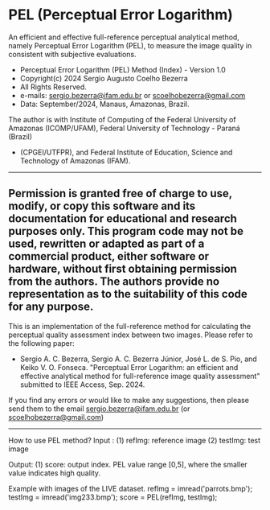 # PEL (Perceptual Error Logarithm)
An efficient and effective full-reference perceptual analytical method, namely Perceptual Error Logarithm (PEL), to measure the image quality in consistent with subjective evaluations.

- Perceptual Error Logarithm (PEL) Method (Index) - Version 1.0 
- Copyright(c) 2024 Sergio Augusto Coelho Bezerra
- All Rights Reserved.
- e-mails: sergio.bezerra@ifam.edu.br or scoelhobezerra@gmail.com
- Data: September/2024, Manaus, Amazonas, Brazil.

The author is with Institute of Computing of the Federal University of
Amazonas (ICOMP/UFAM), Federal University of Technology - Paraná (Brazil)
- (CPGEI/UTFPR), and Federal Institute of Education, Science and
Technology of Amazonas (IFAM).

----------------------------------------------------------------------

Permission is granted free of charge to use, modify, or copy this software and its documentation for educational and research purposes only. This program code may not be used, rewritten or adapted as part of a 
commercial product, either software or hardware, without first obtaining permission from the authors. The authors provide no representation as to the suitability of this code for any purpose.
----------------------------------------------------------------------

This is an implementation of the full-reference method for calculating the perceptual quality assessment index between two images. Please refer
to the following paper:
- Sergio A. C. Bezerra, Sergio A. C. Bezerra Júnior, José L. de S. Pio, and Keiko V. O. Fonseca. "Perceptual Error Logarithm: an efficient and effective analytical method for full-reference image quality assessment" 
submitted to IEEE Access, Sep. 2024. 

If you find any errors or would like to make any suggestions, then please send them to the email sergio.bezerra@ifam.edu.br (or scoelhobezerra@gmail.com)

----------------------------------------------------------------------

How to use PEL method?
Input : (1) refImg: reference image
        (2) testImg: test image
 
Output: (1) score: output index. PEL value range [0,5], where the smaller value indicates high quality.

Example with images of the LIVE dataset.
  refImg = imread('parrots.bmp'); 
  testImg = imread('img233.bmp');
  score = PEL(refImg, testImg); 
